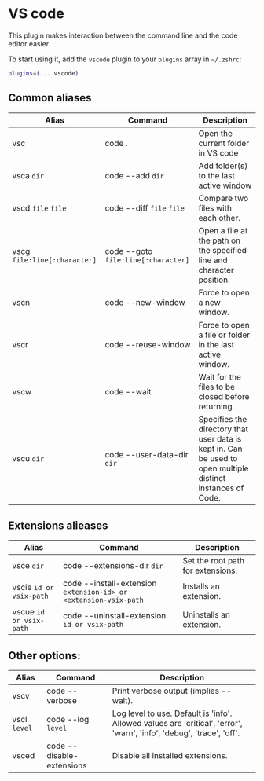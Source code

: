 # VS code

This plugin makes interaction between the command line and the code editor easier.

To start using it, add the `vscode` plugin to your `plugins` array in `~/.zshrc`:

```zsh
plugins=(... vscode)
```

## Common aliases

| Alias                        | Command                             | Description                                                                                                 |
| ---------------------------- | ----------------------------------- | ----------------------------------------------------------------------------------------------------------- |
| vsc                          | code .                              | Open the current folder in VS code                                                                          |
| vsca `dir`                   | code --add `dir`                    | Add folder(s) to the last active window                                                                     |
| vscd `file` `file`           | code --diff `file` `file`           | Compare two files with each other.                                                                          |
| vscg `file:line[:character]` | code --goto `file:line[:character]` | Open a file at the path on the specified line and character position.                                       |
| vscn                         | code --new-window                   | Force to open a new window.                                                                                 |
| vscr                         | code --reuse-window                 | Force to open a file or folder in the last active window.                                                   |
| vscw                         | code --wait                         | Wait for the files to be closed before returning.                                                           |
| vscu `dir`                   | code --user-data-dir `dir`          | Specifies the directory that user data is kept in. Can be used to open multiple distinct instances of Code. |

## Extensions alieases

| Alias                   | Command                                                          | Description                       |
| ----------------------- | ---------------------------------------------------------------- | --------------------------------- |
| vsce `dir`              | code --extensions-dir `dir`                                      | Set the root path for extensions. |
| vscie `id or vsix-path` | code --install-extension `extension-id> or <extension-vsix-path` | Installs an extension.            |
| vscue `id or vsix-path` | code --uninstall-extension `id or vsix-path`                     | Uninstalls an extension.          |

## Other options:

| Alias        | Command                   | Description                                                                                                           |
| ------------ | ------------------------- | --------------------------------------------------------------------------------------------------------------------- |
| vscv         | code --verbose            | Print verbose output (implies --wait).                                                                                |
| vscl `level` | code --log `level`        | Log level to use. Default is 'info'. Allowed values are 'critical', 'error', 'warn', 'info', 'debug', 'trace', 'off'. |
| vsced        | code --disable-extensions | Disable all installed extensions.                                                                                     |
